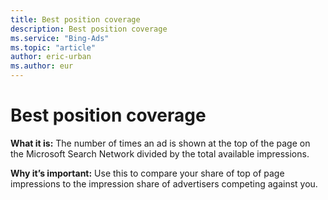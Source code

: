```yaml
---
title: Best position coverage
description: Best position coverage
ms.service: "Bing-Ads"
ms.topic: "article"
author: eric-urban
ms.author: eur
---
```


# Best position coverage

**What it is:**  The number of times an ad is shown at the top of the page on the Microsoft Search Network divided by the total available impressions.

**Why it’s important:**  Use this to compare your share of top of page impressions to the impression share of advertisers competing against you.


